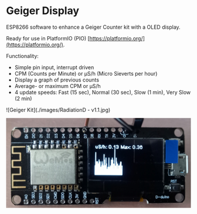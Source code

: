 # Geiger Display
ESP8266 software to enhance a Geiger Counter kit with a OLED display.

Ready for use in PlatformIO (PIO) [https://platformio.org/](https://platformio.org/).

Functionality:
 - Simple pin input, interrupt driven
 - CPM (Counts per Minute) or µS/h (Micro Sieverts per hour)
 - Display a graph of previous counts
 - Average- or maximum CPM or µS/h
 - 4 update speeds: Fast (15 sec),  Normal (30 sec), Slow (1 min), Very Slow (2 min)


![Geiger Kit](./images/RadiationD - v1.1.jpg)

![D-Duino](./images/D-Duino.jpg)


